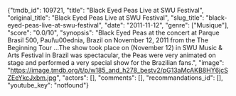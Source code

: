 {"tmdb_id": 109721, "title": "Black Eyed Peas Live  at SWU Festival", "original_title": "Black Eyed Peas Live  at SWU Festival", "slug_title": "black-eyed-peas-live-at-swu-festival", "date": "2011-11-12", "genre": ["Musique"], "score": "0.0/10", "synopsis": "Black Eyed Peas at the concert at Parque Brasil 500, Paul\u00ednia, Brazil on November 12, 2011 from the The Beginning Tour ...The show took place on (November 12) in SWU Music &amp; Arts Festival in Brazil was spectacular, the Peas were very animated on stage and performed a very special show for the Brazilian fans.", "image": "https://image.tmdb.org/t/p/w185_and_h278_bestv2/pG13aMcAKB8HY6jcSZEeYkcJxbm.jpg", "actors": [], "comments": [], "recommandations_id": [], "youtube_key": "notfound"}